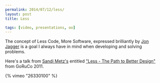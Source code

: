 ```yaml
---
permalink: 2014/07/12/less/
layout: post
title: Less

tags: [video, presentations, oo]
---
```


The concept of Less Code, More Software, expressed brilliantly by [Jon Jagger](http://jonjagger.blogspot.co.uk/)
is a goal I always have in mind when developing and solving problems.

Here's a talk from [Sandi Metz's](http://twitter.com/sandimetz/) entitled
["Less - The Path to Better Design"](http://www.confreaks.com/videos/3871-goruco2011-less-the-path-to-better-design)
from GoRuCo 2011.

{% vimeo "26330100" %}
